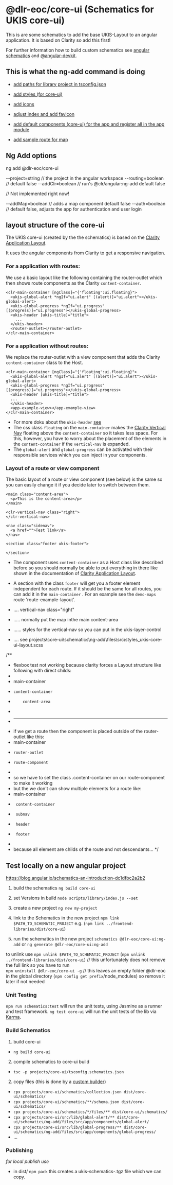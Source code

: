# @dlr-eoc/core-ui (Schematics for UKIS core-ui)

This is are some schematics to add the base UKIS-Layout to an angular application.
It is based on Clarity so add this first!

For further information how to build custom schematics see [angular schematics](https://angular.io/guide/schematics) and [@angular-devkit](https://github.com/angular/angular-cli/tree/master/packages/angular_devkit).

## This is what the ng-add command is doing

- [add paths for library project in tsconfig.json](schematics/ng-add/index.ts#L260)

- [add styles (for core-ui)](schematics/ng-add/index.ts#L52)

- [add icons](schematics/ng-add/index.ts#L52)

- [adjust index and add favicon](schematics/ng-add/index.ts#L299)

- [add default components (core-ui) for the app and register all in the app module](schematics/ng-add/index.ts#L52)

- [add sample route for map](schematics/ng-add/index.ts#L39)


## Ng Add options

ng add @dlr-eoc/core-ui 

--project=string // the project in the angular workspace
--routing=boolean // default false
--addClr=boolean // run's @clr/angular:ng-add default false

// Not implemented right now!

--addMap=boolean // adds a map component default false
--auth=boolean // default false, adjusts the app for authentication and user login

## layout structure of the core-ui

The UKIS core-ui (created by the the schematics) is based on the [Clarity Application Layout](https://clarity.design/documentation/app-layout).

It uses the angular components from Clarity to get a responsive navigation. 

### For a application with routes:
We use a basic layout like the following containing the router-outlet which then shows route components as the Clarity `content-container`.
```
<clr-main-container [ngClass]="{'floating':ui.floating}">
  <ukis-global-alert *ngIf="ui.alert" [(alert)]="ui.alert"></ukis-global-alert>
  <ukis-global-progress *ngIf="ui.progress" [(progress)]="ui.progress"></ukis-global-progress>
  <ukis-header [ukis-title]="title">
    ...
  </ukis-header>
  <router-outlet></router-outlet>
</clr-main-container>
```

### For a application without routes:
We replace the router-outlet with a view component that adds the Clarity `content-container` class to the Host.
```
<clr-main-container [ngClass]="{'floating':ui.floating}">
  <ukis-global-alert *ngIf="ui.alert" [(alert)]="ui.alert"></ukis-global-alert>
  <ukis-global-progress *ngIf="ui.progress" [(progress)]="ui.progress"></ukis-global-progress>
  <ukis-header [ukis-title]="title">
  ...
  </ukis-header>
  <app-example-view></app-example-view>
</clr-main-container>
```

- For more doku about the `ukis-header` [see](src/lib/header/README.md)
- The css class `floating` on the `main-container` makes the [Clarity Vertical Nav](https://clarity.design/documentation/vertical-nav/collapsible-nav/normal) floating above the `content-container` so it takes less space. For this, however, you have to worry about the placement of the elements in the `content-container` if the `vertical-nav` is expanded.
- The `global-alert` and `global-progress` can be activated with their responsible services which you can inject in your components.


### Layout of a route or view component
The basic layout of a route or view component (see below) is the same so you can easily change it if you decide later to switch between them.

```
<main class="content-area">
  <p>This is the content-area</p>
</main>

<clr-vertical-nav class="right">
</clr-vertical-nav>

<nav class="sidenav">
  <a href="">Test link</a>
</nav>

<section class="footer ukis-footer">

</section>
```

- The component uses `content-container` as a Host class like described before so you should normally be able to put everything in there like shown in the documentation of [Clarity Application Layout](https://clarity.design/documentation/app-layout).

- A section with the class `footer` will get you a footer element independent for each route. If it should be the same for all routes, you can add it in the `main-container` . For an example see the `demo-maps` route 'route-example-layout'.


- .... vertical-nav   class="right"
- ..... normally put the map inthe main content-area
- ...... styles for the vertical-nav so you can put in the ukis-layer-control

- .... see projects\core-ui\schematics\ng-add\files\src\styles\_ukis-core-ui-layout.scss





/**
  * flexbox test not working because clarity forces a Layout structure like following with direct childs:
  *
  *  main-container
  *     content-container
  *         content-area
  *
  * -----------------------------------------------------------------------------------------------------
  * if we get a route then the component is placed outside of the router-outlet like this:
  *  main-container
  *     router-outlet
  *     route-component
  *
  * so we have to set the class .content-container on our route-component to make it working
  * but the we don't can show multiple elements for a route like:
  *   main-container
  *      content-container
  *      subnav
  *      header
  *      footer
  *
  * because all element are childs of the route and not descendants...
  */




## Test locally on a new angular project
https://blog.angular.io/schematics-an-introduction-dc1dfbc2a2b2

1. build the schematics `ng build core-ui`

2. set Versions in build `node scripts/library/index.js --set`

3. create a new project `ng new my-project`

4. link to the Schematics in the new project `npm link $PATH_TO_SCHEMATIC_PROJECT` e.g. (`npm link ../frontend-libraries/dist/core-ui`)

5. run the schematics in the new project `schematics @dlr-eoc/core-ui:ng-add` or `ng generate @dlr-eoc/core-ui:ng-add`


to unlink use 
`npm unlink $PATH_TO_SCHEMATIC_PROJECT` (`npm unlink ../frontend-libraries/dist/core-ui`) // this unfortunately does not remove the full link so you have to run   
`npm uninstall @dlr-eoc/core-ui -g` // this leaves an empty folder @dlr-eoc in the global directory (`npm config get prefix`/node_modules) so remove it later if not needed


### Unit Testing

`npm run schematics:test` will run the unit tests, using Jasmine as a runner and test framework.
`ng test core-ui` will run the unit tests of the lib via [Karma](https://karma-runner.github.io).

### Build Schematics
1. build core-ui
- `ng build core-ui`

2. compile schematics to core-ui build 
- `tsc -p projects/core-ui/tsconfig.schematics.json`

2. copy files (this is done by a [custom builder](core-ui-packagr))
- `cpx projects/core-ui/schematics/collection.json dist/core-ui/schematics/`
- `cpx projects/core-ui/schematics/**/schema.json dist/core-ui/schematics/`
- `cpx projects/core-ui/schematics/*/files/** dist/core-ui/schematics/`
- `cpx projects/core-ui/src/lib/global-alert/** dist/core-ui/schematics/ng-add/files/src/app/components/global-alert/`
- `cpx projects/core-ui/src/lib/global-progress/** dist/core-ui/schematics/ng-add/files/src/app/components/global-progress/`
- ...

### Publishing

*for local publish use*
- in dist/ `npm pack` this creates a ukis-schematics-<version>.tgz file which we can copy.
